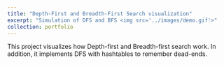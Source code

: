 ```yaml
---
title: "Depth-First and Breadth-First Search visualization"
excerpt: "Simulation of DFS and BFS <img src='../images/demo.gif'>"
collection: portfolio
---
```


This project visualizes how Depth-first and Breadth-first search work. In addition, it implements DFS with hashtables to remember dead-ends.

